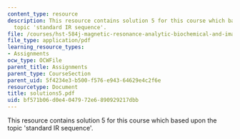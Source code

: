 ```yaml
---
content_type: resource
description: This resource contains solution 5 for this course which based upon the
  topic 'standard IR sequence'.
file: /courses/hst-584j-magnetic-resonance-analytic-biochemical-and-imaging-techniques-spring-2006/bf571b06d0e4047972e6890929217dbb_solutions5.pdf
file_type: application/pdf
learning_resource_types:
- Assignments
ocw_type: OCWFile
parent_title: Assignments
parent_type: CourseSection
parent_uid: 5f4234e3-b500-f576-e943-64629e4c2f6e
resourcetype: Document
title: solutions5.pdf
uid: bf571b06-d0e4-0479-72e6-890929217dbb
---
```

This resource contains solution 5 for this course which based upon the topic 'standard IR sequence'.

